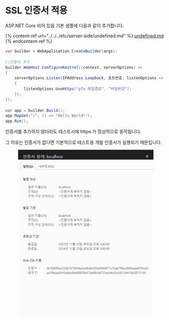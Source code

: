 # SSL 인증서 적용

ASP.NET Core 비어 있음 기본 샘플에 다음과 같이 추가합니다.&#x20;

{% content-ref url="../../../etc/server-side/undefined.md" %}
[undefined.md](../../../etc/server-side/undefined.md)
{% endcontent-ref %}

```csharp
var builder = WebApplication.CreateBuilder(args);

//인증서 추가
builder.WebHost.ConfigureKestrel((context, serverOptions) =>
{
    serverOptions.Listen(IPAddress.Loopback, 포트번호, listenOptions =>
    {
        listenOptions.UseHttps("pfx 파일경로", "비밀번호");
    });
});

var app = builder.Build();
app.MapGet("/", () => "Hello World!");
app.Run();
```



인증서를 추가하지 않더라도 테스트시에 https 가 정상적으로 동작됩니다.&#x20;

그 이유는 인증서가 없다면 기본적으로 테스트용 개발 인증서가 실행되기 때문입니다.&#x20;

<figure><img src="../../../.gitbook/assets/image (40).png" alt=""><figcaption></figcaption></figure>

